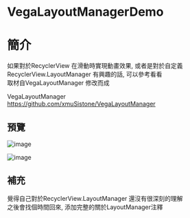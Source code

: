 # VegaLayoutManagerDemo

簡介
==================================
如果對於RecyclerView 在滑動時實現動畫效果, 或者是對於自定義RecyclerView.LayoutManager 有興趣的話, 可以參考看看                                     
取材自VegaLayoutManager 修改而成

VegaLayoutManager                                     
https://github.com/xmuSistone/VegaLayoutManager

預覽
--------
![image](https://i.imgur.com/xwmdfM7.jpg)                                      

![image](https://i.imgur.com/xz2oUGh.jpg)                                      

補充
--------
覺得自己對於RecyclerView.LayoutManager 還沒有很深刻的理解                                     
之後會找個時間回來, 添加完整的關於LayoutManager注釋
